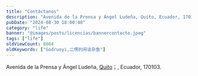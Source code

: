 ```yaml
---
title: "Contáctanos"
description: "Avenida de la Prensa y Ángel Ludeña, Quito, Ecuador, 170103"
pubDate: "2024-08-30 18:00:48"
category: "life"
banner: "@images/posts/licencias/bannercontacto.jpeg"
tags: ["life"]
oldViewCount: 8084
oldKeywords: ["Godruoyi,二愣的闲谈杂鱼"]
---
```


Avenida de la Prensa y Ángel Ludeña, [Quito](https://www.google.com/maps/place/Ángel+Ludeña+%26+Avenida+de+la+Prensa,+170103+Quito/@-0.126556,-78.4940133,17z/data=!3m1!4b1!4m6!3m5!1s0x91d5856a46f533ad:0x1891347e28f8af56!8m2!3d-0.126556!4d-78.4940133!16s%2Fg%2F11gf0f3g9c?entry=ttu&g_ep=EgoyMDI0MDgyNy4wIKXMDSoASAFQAw%3D%3D)；, Ecuador, 170103. 

